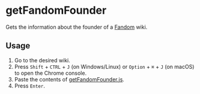 # getFandomFounder

Gets the information about the founder of a [Fandom](https://fandom.com) wiki.

## Usage

1. Go to the desired wiki.
2. Press `Shift` + `CTRL` + `J` (on Windows/Linux) or `Option` + `⌘` + `J` (on macOS) to open the Chrome console.
2. Paste the contents of [getFandomFounder.js](https://raw.githubusercontent.com/ManuelFte/getFandomFounder/master/getFandomFounder.js).
4. Press `Enter`. 